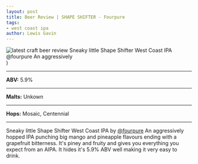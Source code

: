 ```yaml
---
layout: post
title: Beer Review | SHAPE SHIFTER - Fourpure
tags: 
- west coast ipa
author: Lewis Gavin
---
```


![latest craft beer review Sneaky little Shape Shifter West Coast IPA @fourpure An aggressively](https://www.lewisgavin.co.uk/beermeupplease/images/2018-10-05-beer-review-sneaky-little-shape-shifter-west-coast-ipa-@fourpure-an-aggressively.png))

***
**ABV:** 5.9%

***
**Malts:**   Unkown

***
**Hops:**    Mosaic, Centennial

***

Sneaky little Shape Shifter West Coast IPA by [@fourpure](https://instagram.com/fourpure) 
An aggressively hopped IPA punching big mango and pineapple flavours ending with a grapefruit bitterness. It's piney and fruity and gives you everything you expect from an AIPA. It hides it's 5.9% ABV well making it very easy to drink.
